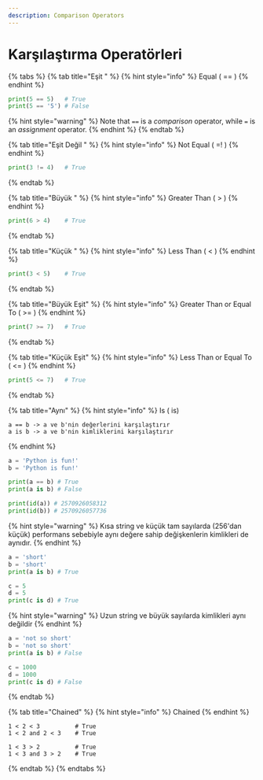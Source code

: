 ```yaml
---
description: Comparison Operators
---
```


# Karşılaştırma Operatörleri

{% tabs %}
{% tab title="Eşit " %}
{% hint style="info" %}
Equal ( == )
{% endhint %}

```python
print(5 == 5)   # True
print(5 == '5') # False
```

{% hint style="warning" %}
Note that `==` is a _comparison_ operator, while `=` is an _assignment_ operator.
{% endhint %}
{% endtab %}

{% tab title="Eşit Değil " %}
{% hint style="info" %}
&#x20;Not Equal ( =! )
{% endhint %}

```python
print(3 != 4)   # True
```
{% endtab %}

{% tab title="Büyük " %}
{% hint style="info" %}
Greater Than ( > )
{% endhint %}

```python
print(6 > 4)    # True
```
{% endtab %}

{% tab title="Küçük " %}
{% hint style="info" %}
Less Than ( < )
{% endhint %}

```python
print(3 < 5)    # True
```
{% endtab %}

{% tab title="Büyük Eşit" %}
{% hint style="info" %}
Greater Than or Equal To ( >= )
{% endhint %}

```python
print(7 >= 7)   # True
```
{% endtab %}

{% tab title="Küçük Eşit" %}
{% hint style="info" %}
Less Than or Equal To ( <= )
{% endhint %}

```python
print(5 <= 7)   # True
```
{% endtab %}

{% tab title="Aynı" %}
{% hint style="info" %}
Is ( is)

```
a == b -> a ve b'nin değerlerini karşılaştırır
a is b -> a ve b'nin kimliklerini karşılaştırır
```
{% endhint %}

```python
a = 'Python is fun!'
b = 'Python is fun!'

print(a == b) # True
print(a is b) # False

print(id(a)) # 2570926058312
print(id(b)) # 2570926057736
```

{% hint style="warning" %}
Kısa string ve küçük tam sayılarda (256'dan küçük) performans sebebiyle aynı değere sahip değişkenlerin kimlikleri de aynıdır.
{% endhint %}

```python
a = 'short'
b = 'short'
print(a is b) # True

c = 5
d = 5
print(c is d) # True
```

{% hint style="warning" %}
Uzun string ve büyük sayılarda kimlikleri aynı değildir
{% endhint %}

```python
a = 'not so short'
b = 'not so short'
print(a is b) # False

c = 1000
d = 1000
print(c is d) # False
```
{% endtab %}

{% tab title="Chained" %}
{% hint style="info" %}
Chained
{% endhint %}

```
1 < 2 < 3          # True
1 < 2 and 2 < 3    # True

1 < 3 > 2          # True
1 < 3 and 3 > 2    # True
```
{% endtab %}
{% endtabs %}


